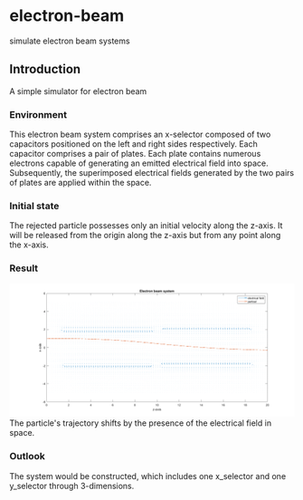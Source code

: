 # electron-beam
simulate electron beam systems
## Introduction
A simple simulator for electron beam
### Environment
This electron beam system comprises an x-selector composed of two capacitors positioned on the left and right sides respectively. Each capacitor comprises a pair of plates. Each plate contains numerous electrons capable of generating an emitted electrical field into space. Subsequently, the superimposed electrical fields generated by the two pairs of plates are applied within the space.
### Initial state
The rejected particle possesses only an initial velocity along the z-axis. It will be released from the origin along the z-axis but from any point along the x-axis.
### Result
![](particle_through_x_selector.png)
The particle's trajectory shifts by the presence of the electrical field in space.
### Outlook
The system would be constructed, which includes one x_selector and one y_selector through 3-dimensions.
